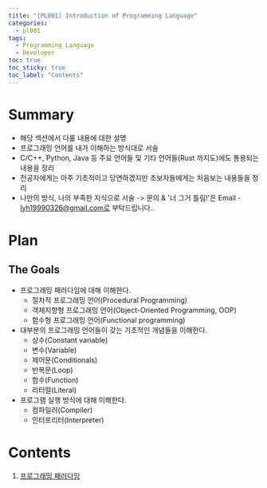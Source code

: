 ```yaml
---
title: "[PL001] Introduction of Programming Language"
categories:
  - pl001
tags:
  - Programming Language
  - Developer
toc: true
toc_sticky: true
toc_label: "Contents"
---
```


# Summary
- 해당 섹션에서 다룰 내용에 대한 설명
- 프로그래밍 언어를 내가 이해하는 방식대로 서술
- C/C++, Python, Java 등 주요 언어들 및 기타 언어들(Rust 까지도)에도 통용되는 내용을 정리
- 전공자에게는 아주 기초적이고 당연하겠지만 초보자들에게는 처음보는 내용들을 정리
- 나만의 방식, 나의 부족한 지식으로 서술 -> 문의 & '너 그거 틀림!'은 Email - lyh19990326@gmail.com로 부탁드립니다..

# Plan
## The Goals
- 프로그래밍 패러다임에 대해 이해한다.
  - 절차적 프로그래밍 언어(Procedural Programming)
  - 객체지향형 프로그래밍 언어(Object-Oriented Programming, OOP)
  - 함수형 프로그래밍 언어(Functional programming)
- 대부분의 프로그래밍 언어들이 갖는 기초적인 개념들을 이해한다.
  - 상수(Constant variable)
  - 변수(Variable)
  - 제어문(Conditionals)
  - 반복문(Loop)
  - 함수(Function)
  - 리터럴(Literal)
- 프로그램 실행 방식에 대해 이해한다.
  - 컴파일러(Compiler)
  - 인터프리터(Interpreter)

# Contents
1. [프로그래밍 패러다임]()
